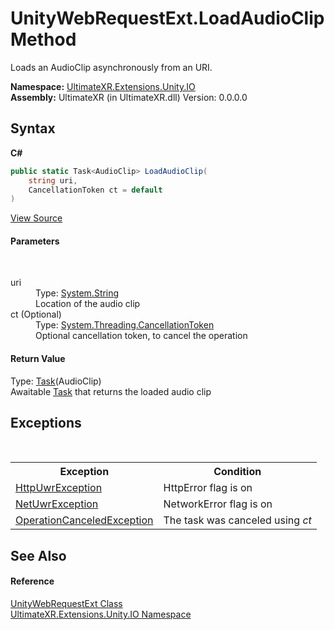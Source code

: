 # UnityWebRequestExt.LoadAudioClip Method 
 

Loads an AudioClip asynchronously from an URI.

**Namespace:**&nbsp;<a href="N_UltimateXR_Extensions_Unity_IO">UltimateXR.Extensions.Unity.IO</a><br />**Assembly:**&nbsp;UltimateXR (in UltimateXR.dll) Version: 0.0.0.0

## Syntax

**C#**<br />
``` C#
public static Task<AudioClip> LoadAudioClip(
	string uri,
	CancellationToken ct = default
)
```

<a href="UltimateXR/Scripts/Extensions/Unity/IO/UnityWebRequestExt.cs" rel="noopener noreferrer" title="View the source code">View Source</a><br />

#### Parameters
&nbsp;<dl><dt>uri</dt><dd>Type: <a href="https://docs.microsoft.com/dotnet/api/system.string" target="_blank" rel="noopener noreferrer">System.String</a><br />Location of the audio clip</dd><dt>ct (Optional)</dt><dd>Type: <a href="https://docs.microsoft.com/dotnet/api/system.threading.cancellationtoken" target="_blank" rel="noopener noreferrer">System.Threading.CancellationToken</a><br />Optional cancellation token, to cancel the operation</dd></dl>

#### Return Value
Type: <a href="https://docs.microsoft.com/dotnet/api/system.threading.tasks.task-1" target="_blank" rel="noopener noreferrer">Task</a>(AudioClip)<br />Awaitable <a href="https://docs.microsoft.com/dotnet/api/system.threading.tasks.task" target="_blank" rel="noopener noreferrer">Task</a> that returns the loaded audio clip

## Exceptions
&nbsp;<table><tr><th>Exception</th><th>Condition</th></tr><tr><td><a href="T_UltimateXR_Exceptions_HttpUwrException">HttpUwrException</a></td><td>HttpError flag is on</td></tr><tr><td><a href="T_UltimateXR_Exceptions_NetUwrException">NetUwrException</a></td><td>NetworkError flag is on</td></tr><tr><td><a href="https://docs.microsoft.com/dotnet/api/system.operationcanceledexception" target="_blank" rel="noopener noreferrer">OperationCanceledException</a></td><td>The task was canceled using *ct*</td></tr></table>

## See Also


#### Reference
<a href="T_UltimateXR_Extensions_Unity_IO_UnityWebRequestExt">UnityWebRequestExt Class</a><br /><a href="N_UltimateXR_Extensions_Unity_IO">UltimateXR.Extensions.Unity.IO Namespace</a><br />